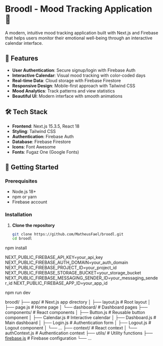 # Broodl - Mood Tracking Application 🌟

A modern, intuitive mood tracking application built with Next.js and Firebase that helps users monitor their emotional well-being through an interactive calendar interface.

## 📱 Features

- **User Authentication**: Secure signup/login with Firebase Auth
- **Interactive Calendar**: Visual mood tracking with color-coded days
- **Real-time Data**: Cloud storage with Firebase Firestore
- **Responsive Design**: Mobile-first approach with Tailwind CSS
- **Mood Analytics**: Track patterns and view statistics
- **Beautiful UI**: Modern interface with smooth animations

## 🛠️ Tech Stack

- **Frontend**: Next.js 15.3.5, React 18
- **Styling**: Tailwind CSS
- **Authentication**: Firebase Auth
- **Database**: Firebase Firestore
- **Icons**: Font Awesome
- **Fonts**: Fugaz One (Google Fonts)

## 🚀 Getting Started

### Prerequisites

- Node.js 18+ 
- npm or yarn
- Firebase account

### Installation

1. **Clone the repository**
   ```bash
   git clone https://github.com/MatheusFael/broodl.git
   cd broodl

npm install

NEXT_PUBLIC_FIREBASE_API_KEY=your_api_key
NEXT_PUBLIC_FIREBASE_AUTH_DOMAIN=your_auth_domain
NEXT_PUBLIC_FIREBASE_PROJECT_ID=your_project_id
NEXT_PUBLIC_FIREBASE_STORAGE_BUCKET=your_storage_bucket
NEXT_PUBLIC_FIREBASE_MESSAGING_SENDER_ID=your_messaging_sender_id
NEXT_PUBLIC_FIREBASE_APP_ID=your_app_id


npm run dev



broodl/
├── app/                    # Next.js app directory
│   ├── layout.js          # Root layout
│   ├── page.js           # Home page
│   └── dashboard/        # Dashboard pages
├── components/           # React components
│   ├── Button.js         # Reusable button component
│   ├── Calendar.js       # Interactive calendar
│   ├── Dashboard.js      # Main dashboard
│   ├── Login.js          # Authentication form
│   ├── Logout.js         # Logout component
│   └── ...
├── context/             # React context
│   └── authContext.js   # Authentication context
├── utils/               # Utility functions
├── [firebase.js](http://_vscodecontentref_/0)          # Firebase configuration
└── ...